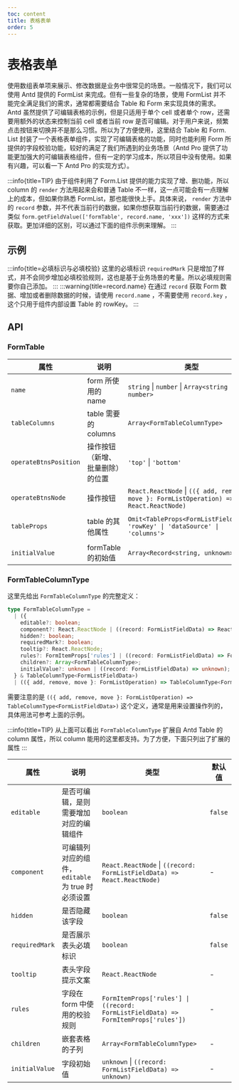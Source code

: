 ```yaml
---
toc: content
title: 表格表单
order: 5
---
```


# 表格表单

使用数组表单项来展示、修改数据是业务中很常见的场景。一般情况下，我们可以使用 Antd 提供的 FormList 来完成。但有一些复杂的场景，使用 FormList 并不能完全满足我们的需求，通常都需要结合 Table 和 Form 来实现具体的需求。Antd 虽然提供了可编辑表格的示例，但是只适用于单个 cell 或者单个 row，还需要用额外的状态来控制当前 cell 或者当前 row 是否可编辑。对于用户来说，频繁点击按钮来切换并不是那么习惯。所以为了方便使用，这里结合 Table 和 Form. List 封装了一个表格表单组件，实现了可编辑表格的功能，同时也能利用 Form 所提供的字段校验功能，较好的满足了我们所遇到的业务场景（Antd Pro 提供了功能更加强大的可编辑表格组件，但有一定的学习成本，所以项目中没有使用。如果有兴趣，可以看一下 Antd Pro 的实现方式）。

:::info{title=TIP}
由于组件利用了 Form.List 提供的能力实现了增、删功能，所以 column 的 `render` 方法用起来会和普通 Table 不一样，这一点可能会有一点理解上的成本，但如果你熟悉 FormList，那也能很快上手。具体来说， `render` 方法中的 `record` 参数，并不代表当前行的数据，如果你想获取当前行的数据，需要通过类似 `form.getFieldValue(['formTable', record.name, 'xxx'])` 这样的方式来获取。更加详细的区别，可以通过下面的组件示例来理解。
:::

## 示例

<code src='./demo/example-basic.tsx'></code>
<code src='./demo/example-tip.tsx'></code>
:::info{title=必填标识与必填校验}
这里的必填标识 `requiredMark` 只是增加了样式，并不会同步增加必填校验规则，这也是基于业务场景的考量。所以必填规则需要你自己添加。
:::
<code src='./demo/example-hidden-column.tsx'></code>
<code src='./demo/example-field-control.tsx'></code>
:::warning{title=record.name}
在通过 `record` 获取 Form 数据、增加或者删除数据的时候，请使用 `record.name` ，不需要使用 `record.key` ，这个只用于组件内部设置 Table 的 rowKey。
:::
<code src='./demo/example-nested-columns.tsx'></code>
<code src='./demo/example-nested-table.tsx'></code>

## API

### FormTable

| 属性  | 说明  | 类型  | 默认值 |
|-------|-------|-------|-------|
| `name` | form 所使用的 name | `string` \| `number` \| `Array<string \| number>` | - |
| `tableColumns` | table 需要的 columns | `Array<FormTableColumnType>` | - |
| `operateBtnsPosition` | 操作按钮（新增、批量删除）的位置 | `'top'` \| `'bottom'` | `'bottom'` |
| `operateBtnsNode` | 操作按钮 | `React.ReactNode` \| `(({ add, remove, move }: FormListOperation) => React.ReactNode)` | - |
| `tableProps` | table 的其他属性 | `Omit<TableProps<FormListFieldData>, 'rowKey' \| 'dataSource' \| 'columns'>` | `{ bordered: true, pagination: false }` |
| `initialValue` | formTable 的初始值 | `Array<Record<string, unknown>>` | - |

### FormTableColumnType

这里先给出 `FormTableColumnType` 的完整定义：

```ts
type FormTableColumnType =
  | ({
    editable?: boolean;
    component?: React.ReactNode | ((record: FormListFieldData) => React.ReactNode);
    hidden?: boolean;
    requiredMark?: boolean;
    tooltip?: React.ReactNode;
    rules?: FormItemProps['rules'] | ((record: FormListFieldData) => FormItemProps['rules']);
    children?: Array<FormTableColumnType>;
    initialValue?: unknown | ((record: FormListFieldData) => unknown);
  } & TableColumnType<FormListFieldData>)
  | (({ add, remove, move }: FormListOperation) => TableColumnType<FormListFieldData>);
```

需要注意的是 `(({ add, remove, move }: FormListOperation) => TableColumnType<FormListFieldData>)` 这个定义，通常是用来设置操作列的，具体用法可参考上面的示例。

:::info{title=TIP}
从上面可以看出 `FormTableColumnType` 扩展自 Antd Table 的 column 属性，所以 column 能用的这里都支持。为了方便，下面只列出了扩展的属性
:::

| 属性  | 说明  | 类型  | 默认值 |
|-------|-------|-------|-------|
| `editable` | 是否可编辑，是则需要增加对应的编辑组件 | `boolean` | `false` |
| `component` | 可编辑列对应的组件， `editable` 为 true 时必须设置 | `React.ReactNode` \| `((record: FormListFieldData) => React.ReactNode)` | - |
| `hidden` | 是否隐藏该字段 | `boolean` | `false` |
| `requiredMark` | 是否展示表头必填标识 | `boolean` | `false` |
| `tooltip` | 表头字段提示文案 | `React.ReactNode` | - |
| `rules` | 字段在 form 中使用的校验规则 | `FormItemProps['rules'] \| ((record: FormListFieldData) => FormItemProps['rules'])` | - |
| `children` | 嵌套表格的子列 | `Array<FormTableColumnType>` | - |
| `initialValue` | 字段初始值 | `unknown` \| `((record: FormListFieldData) => unknown)` | - |
